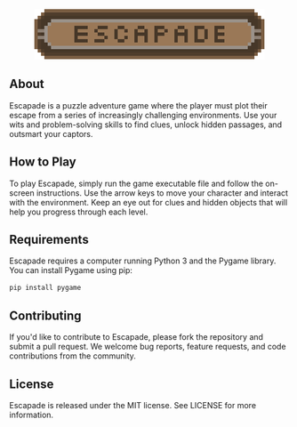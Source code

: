 <div align="center">
  <img src="https://github.com/GH-Syn/Escapade/blob/main/res/menu/escapade_transparent_logo-export_scaled.png?raw=true"></img>
</div>


<!-- [![CircleCI](https://dl.circleci.com/status-badge/img/gh/GH-Syn/Escapade/tree/main.svg?style=svg&circle-token=049342a35cf1eae2d006fcebcb4597f903810b06)](https://dl.circleci.com/status-badge/redirect/gh/GH-Syn/Escapade/tree/main) -->

## About
Escapade is a puzzle adventure game where the player must plot their escape from a series of increasingly challenging environments. Use your wits and problem-solving skills to find clues, unlock hidden passages, and outsmart your captors.

## How to Play

To play Escapade, simply run the game executable file and follow the on-screen instructions. Use the arrow keys to move your character and interact with the environment. Keep an eye out for clues and hidden objects that will help you progress through each level.

## Requirements

Escapade requires a computer running Python 3 and the Pygame library. You can install Pygame using pip:

```bash
pip install pygame
```

## Contributing

If you'd like to contribute to Escapade, please fork the repository and submit a pull request. We welcome bug reports, feature requests, and code contributions from the community.

## License

Escapade is released under the MIT license. See LICENSE for more information.

